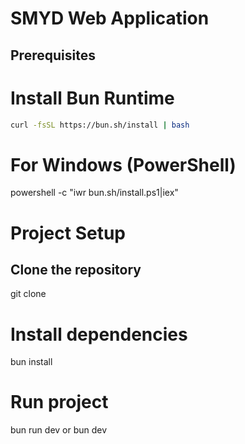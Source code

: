 # SMYD Web Application

## Prerequisites
# Install Bun Runtime
```bash
curl -fsSL https://bun.sh/install | bash
```
# For Windows (PowerShell)
powershell -c "iwr bun.sh/install.ps1|iex"

# Project Setup
## Clone the repository

git clone <repository-url>

# Install dependencies
bun install

# Run project 
bun run dev or bun dev